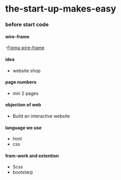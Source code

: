 # the-start-up-makes-easy

### before start code

#### wire-frame

  -[Figma wire-frame](https://www.figma.com/file/IPPOhZz0KtJvxV7tQzG894/Home-page-for-makes-easy?node-id=0%3A1)

 #### idea
   - website shop

 ####  page numbers
   - min 2 pages

 ####  objection of web

   - Build an interactive website

 ####  language we use
   - html
   - css

 #### fram-work and extention
   - Scss
   - bootstarp

